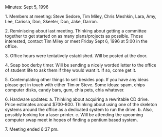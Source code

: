  </p><p>
Minutes:  Sept 5, 1996 </p><p>
1.  Members at meeting:  Steve Sedore, Tim Miley, Chris Meshkin, Lara,     Amy, Lee, Carissa, Don, Skeeter, Don, Jake, Darron.  </p><p>
2.  Reminiscing about last meeting. Thinking about getting a committee together     to get started on as many plans/projects as possible.  Those interested,     contact Tim Miley or meet Friday Sept 6, 1996 at 5:00 in the office. </p><p>
3.  Office hours were tentatively established.  Will be posted at the door. </p><p>
4.  Soap box derby timer.  Will be sending a nicely worded letter to the office     of student life to ask them if they would want it.     If so, come get it. </p><p>
5.  Contemplating other things to sell besides pop.  If you have any ideas     please get in touch with either Tim or Steve. Some ideas: spam, chips     computer disks, candy bars, gum, chia pets, chia whatever.  </p><p>
6.  Hardware updates:        a. Thinking about acquiring a rewritable CD drive.           Price estimates around $700-800.  Thinking about using one of the skeleton systems           around the office as a dedicated system to run the drive.        b. Also, possibly looking for a laser printer.        c. Will be attending the upcoming computer swap meet in hopes of finding a pentium based system. </p><p>
7.  Meeting ended 6:37 pm.  </p><p>
  </p>
